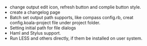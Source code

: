 * change output edit icon, refresh button and complie button style.
* create a changelog page
* Batch set output path supports, like compass config.rb, creat config.koala-project file under project folder.
* Setting initial path for file dialogs
* Haml and Stylus support.
* Run LESS and others directly, if them be installed on user system.